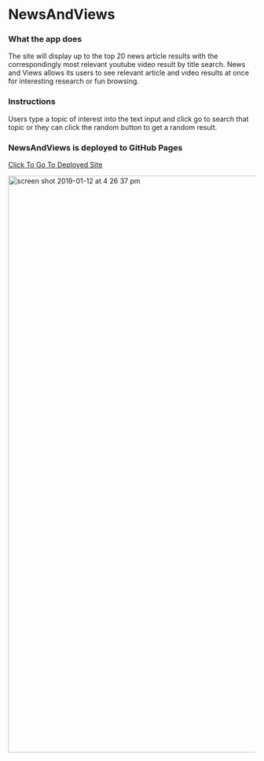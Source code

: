 # NewsAndViews
### What the app does
The site will display up to the top 20 news article results with the correspondingly most relevant youtube video result by title search. News and Views allows its users to see relevant article and video results at once for interesting research or fun browsing.

### Instructions
Users type a topic of interest into the text input and click go to search that topic or they can click the random button to get a random result.

### NewsAndViews is deployed to GitHub Pages
[Click To Go To Deployed Site](https://sadiyajiru.github.io/NewsAndViews/)



<img width="1173" alt="screen shot 2019-01-12 at 4 26 37 pm" src="https://user-images.githubusercontent.com/39322545/51079103-19c13800-1687-11e9-88fb-028e3da640a0.png">
